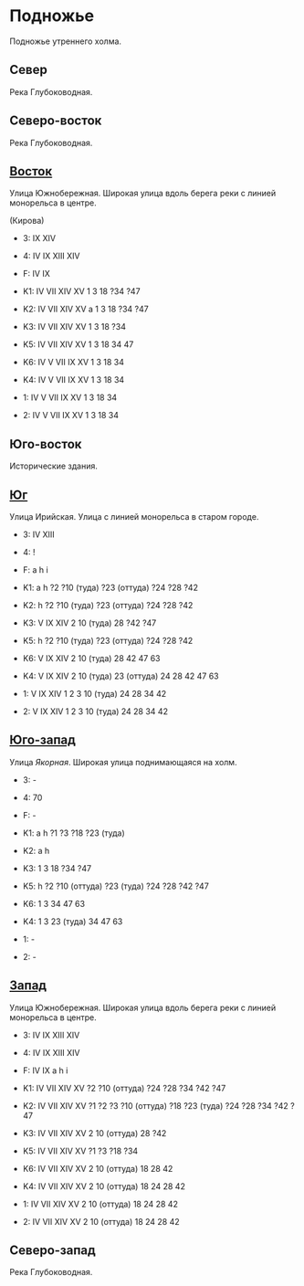 # Подножье

Подножье утреннего холма.

## Север

Река Глубоководная.

## Северо-восток

Река Глубоководная.

## [Восток](./515120.md)

Улица Южнобережная.
Широкая улица вдоль берега реки с линией монорельса в центре.

(Кирова)

* 3:    IX  XIV
* 4:    IV  IX  XIII    XIV
* F:    IV  IX
* K1:   IV  VII XIV XV
        1   3   18  ?34 ?47
* K2:   IV  VII XIV XV
        a
        1   3   18  ?34 ?47
* K3:   IV  VII XIV XV
        1   3   18  ?34
* K5:   IV  VII XIV XV
        1   3   18  34  47

* K6:   IV  V   VII IX  XV
        1   3   18  34
* K4:   IV  V   VII IX  XV
        1   3   18  34
* 1:    IV  V   VII IX  XV
        1   3   18  34
* 2:    IV  V   VII IX  XV
        1   3   18  34

## Юго-восток

Исторические здания.

## [Юг](./11520030.md)

Улица Ирийская.
Улица с линией монорельса в старом городе.

* 3:    IV  XIII
* 4:    !
* F:    a   h   i
* K1:   a   h
        ?2  ?10 (туда)  ?23 (оттуда)    ?24 ?28 ?42
* K2:   h
        ?2  ?10 (туда)  ?23 (оттуда)    ?24 ?28 ?42
* K3:   V   IX  XIV
        2   10 (туда)   28  ?42 ?47
* K5:   h
        ?2  ?10 (туда)  ?23 (оттуда)    ?24 ?28 ?42

* K6:   V   IX  XIV
        2   10 (туда)   28  42  47  63
* K4:   V   IX  XIV
        2   10 (туда)   23 (оттуда) 24  28  42  47  63
* 1:    V   IX  XIV
        1   2   3   10 (туда)   24  28  34  42
* 2:    V   IX  XIV
        1   2   3   10 (туда)   24  28  34  42

## [Юго-запад](./505122.md)

Улица *Якорная*.
Широкая улица поднимающаяся на холм.

* 3:    -
* 4:    70
* F:    -
* K1:   a   h
        ?1  ?3  ?18 ?23 (туда)
* K2:   a   h
* K3:   1   3   18  ?34 ?47
* K5:   h
        ?2  ?10 (оттуда)    ?23 (туда)  ?24 ?28 ?42 ?47

* K6:   1   3   34  47  63
* K4:   1   3   23 (туда)   34  47  63
* 1:    -
* 2:    -

## [Запад](./11500020.md)

Улица Южнобережная.
Широкая улица вдоль берега реки с линией монорельса в центре.

* 3:    IV  IX  XIII    XIV
* 4:    IV  IX  XIII    XIV
* F:    IV  IX
        a   h   i
* K1:   IV  VII XIV XV
        ?2  ?10 (оттуда)  ?24 ?28 ?34 ?42 ?47
* K2:   IV  VII XIV XV
        ?1  ?2  ?3  ?10 (оттуда)  ?18 ?23 (туда)    ?24 ?28 ?34 ?42 ?47
* K3:   IV  VII XIV XV
        2   10 (оттуда) 28  ?42
* K5:   IV  VII XIV XV
        ?1  ?3  ?18 ?34

* K6:   IV  VII XIV XV
        2   10 (оттуда) 18  28  42
* K4:   IV  VII XIV XV
        2   10 (оттуда) 18  24  28  42
* 1:    IV  VII XIV XV
        2   10 (оттуда) 18  24  28  42
* 2:    IV  VII XIV XV
        2   10 (оттуда) 18  24  28  42

## Северо-запад

Река Глубоководная.
